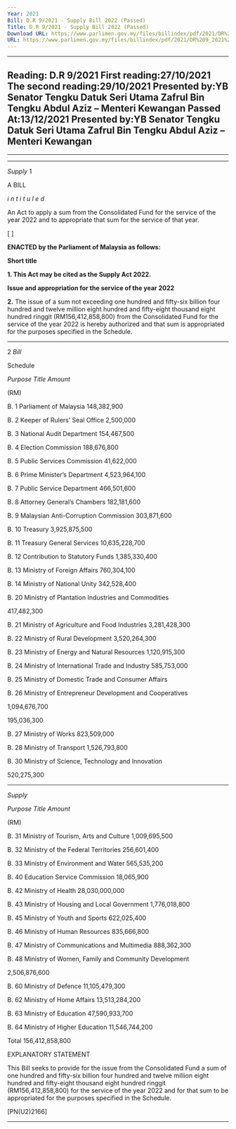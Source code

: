 ```yaml
---
Year: 2021
Bill: D.R 9/2021 - Supply Bill 2022 (Passed)
Title: D.R 9/2021 - Supply Bill 2022 (Passed)
Download URL: https://www.parlimen.gov.my/files/billindex/pdf/2021/DR%209_2021%20-%20eng-merged.pdf
URL: https://www.parlimen.gov.my/files/billindex/pdf/2021/DR%209_2021%20-%20eng-merged.pdf
---
```

---
Reading:
D.R 9/2021
First reading:27/10/2021
The second reading:29/10/2021
Presented by:YB Senator Tengku Datuk Seri Utama Zafrul Bin Tengku Abdul Aziz – Menteri Kewangan
Passed At:13/12/2021
Presented by:YB Senator Tengku Datuk Seri Utama Zafrul Bin Tengku Abdul Aziz – Menteri Kewangan
---

-----

-----

_Supply_ 1

A BILL

_i n t i t u l e d_

An Act to apply a sum from the Consolidated Fund for the service
of the year 2022 and to appropriate that sum for the service of
that year.

[ ]

**ENACTED by the Parliament of Malaysia as follows:**

**Short title**

**1. This Act may be cited as the Supply Act 2022.**

**Issue and appropriation for the service of the year 2022**

**2.** The issue of a sum not exceeding one hundred and fifty-six
billion four hundred and twelve million eight hundred and fifty-eight
thousand eight hundred ringgit (RM156,412,858,800) from the
Consolidated Fund for the service of the year 2022 is hereby
authorized and that sum is appropriated for the purposes specified
in the Schedule.


-----

2 _Bill_

Schedule

_Purpose_ _Title_ _Amount_

(RM)

B. 1 Parliament of Malaysia 148,382,900

B. 2 Keeper of Rulers’ Seal Office 2,500,000

B. 3 National Audit Department 154,467,500

B. 4 Election Commission 188,676,800

B. 5 Public Services Commission 41,622,000

B. 6 Prime Minister’s Department 4,523,964,100

B. 7 Public Service Department 466,501,600

B. 8 Attorney General’s Chambers 182,181,600

B. 9 Malaysian Anti-Corruption Commission 303,871,600

B. 10 Treasury 3,925,875,500

B. 11 Treasury General Services 10,635,228,700

B. 12 Contribution to Statutory Funds 1,385,330,400

B. 13 Ministry of Foreign Affairs 760,304,100

B. 14 Ministry of National Unity 342,528,400


B. 20 Ministry of Plantation Industries and
Commodities


417,482,300


B. 21 Ministry of Agriculture and Food Industries 3,281,428,300

B. 22 Ministry of Rural Development 3,520,264,300

B. 23 Ministry of Energy and Natural Resources 1,120,915,300

B. 24 Ministry of International Trade and Industry 585,753,000


B. 25 Ministry of Domestic Trade and Consumer
Affairs

B. 26 Ministry of Entrepreneur Development and
Cooperatives


1,094,676,700

195,036,300


B. 27 Ministry of Works 823,509,000

B. 28 Ministry of Transport 1,526,793,800


B. 30 Ministry of Science, Technology and
Innovation


520,275,300


-----

_Supply_

_Purpose_ _Title_ _Amount_

(RM)

B. 31 Ministry of Tourism, Arts and Culture 1,009,695,500

B. 32 Ministry of the Federal Territories 256,601,400

B. 33 Ministry of Environment and Water 565,535,200

B. 40 Education Service Commission 18,065,900

B. 42 Ministry of Health 28,030,000,000

B. 43 Ministry of Housing and Local Government 1,776,018,800

B. 45 Ministry of Youth and Sports 622,025,400

B. 46 Ministry of Human Resources 835,666,800

B. 47 Ministry of Communications and Multimedia 888,362,300


B. 48 Ministry of Women, Family and Community
Development


2,506,876,600


B. 60 Ministry of Defence 11,105,479,300

B. 62 Ministry of Home Affairs 13,513,284,200

B. 63 Ministry of Education 47,590,933,700

B. 64 Ministry of Higher Education 11,546,744,200

Total 156,412,858,800

EXPLANATORY STATEMENT

This Bill seeks to provide for the issue from the Consolidated Fund a sum
of one hundred and fifty-six billion four hundred and twelve million eight
hundred and fifty-eight thousand eight hundred ringgit (RM156,412,858,800)
for the service of the year 2022 and for that sum to be appropriated for the
purposes specified in the Schedule.

[PN(U2)2166]


-----


